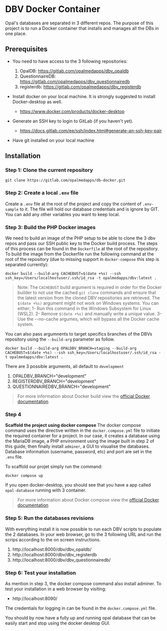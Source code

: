 # DBV Docker Container

Opal's databases are separated in 3 different repos. The purpose of this project is to run a Docker container that installs and manages all the DBs in one place.

## Prerequisites

- You need to have access to the 3 following repositories:
    1. OpalDB: https://gitlab.com/opalmedapps/dbv_opaldb
    2. QuestionnaireDB: https://gitlab.com/opalmedapps/dbv_questionnairedb
    3. registerdb: https://gitlab.com/opalmedapps/dbv_registerdb

- Install docker on your local machine. It is strongly suggested to install Docker-desktop as well.
    - https://www.docker.com/products/docker-desktop

- Generate an SSH key to login to GitLab (if you haven't yet).
    - https://docs.gitlab.com/ee/ssh/index.html#generate-an-ssh-key-pair

- Have git installed on your local machine

## Installation

### Step 1: Clone the current repository

```shell
git clone https://gitlab.com/opalmedapps/db-docker.git
```

### Step 2: Create a local `.env` file

Create a `.env` file at the root of the project and copy the content of `.env-sample` to it. The file will hold our database credentials and is ignore by GIT. You can add any other variables you want to keep local.

### Step 3: Build the PHP Docker images

We need to build an image of the PHP setup to be able to clone the 3 dbv repos and pass our SSH public key to the Docker build process. The steps of this process can be found in the `Dockerfile` at the root of the repository. To build the image from the Dockerfile run the following command at the root of the repository (due to missing support in `docker-compose` this step is separated currently):

```shell
docker build --build-arg CACHEBUST=$(date +%s) --ssh ssh_key=/Users/localhostuser/.ssh/id_rsa -t opalmedapps/dbv:latest .
```

> Note: The `CACHEBUST` build argument is required in order for the Docker builder to not use the cached `git clone` commands and ensure that the latest version from the cloned DBV repositories are retrieved.
> The `$(date +%s)` argument might not work on Windows systems. You can either;
> 1- Run this command in the Windows Subsystem for Linux (WSL2).
> 2- Remove `$(date +%s)` and manually write a unique value.
> 3- Use the --no-cache argumes, which will bypass all the Docker cache system.

You can also pass argumnents to target specifics branches of the DBVs repository using the `--build-arg` parameter as follow.

```shell
docker build --build-arg OPALDBV_BRANCH=staging --build-arg CACHEBUST=$(date +%s) --ssh ssh_key=/Users/localhostuser/.ssh/id_rsa -t opalmedapps/dbv:latest .
```

There are 3 possible arguments, all default to `development`

1. OPALDBV_BRANCH="development"
2. REGISTERDBV_BRANCH="development"
3. QUESTIONNAIREDBV_BRANCH="development"

> For more information about Docker build view the [official Docker documentation](https://docs.docker.com/engine/reference/commandline/build/)

### Step 4

**Scaffold the project using docker compose**
The docker compose command uses the directive written in the `docker.compose.yml` file to initiate the required container for a project. In our case, it creates a database using the MariaDB image, a PHP environment using the image built in step 2 of this guide, then finally install `adminer`, a GUI to visualise the databases. Database information (username, password, etc) and port are set in the `.env` file.

To scaffold our projet simply run the command:

```shell
docker compose up
```

If you open docker-desktop, you should see that you have a app called `opal-database` running with 3 container.
> For more information about Docker compose view the [official Docker documentation](https://docs.docker.com/compose/)

### Step 5: Run the databases revisions

With everything install it is now possible to run each DBV scripts to populate the 2 databases. In your web browser, go to the 3 following URL and run the scrips according to the on screen instructions.

1. http://localhost:8000/dbv/dbv_opaldb/
2. http://localhost:8000/dbv/dbv_registerdb
3. http://localhost:8000/dbv/dbv_questionnairedb/

### Step 6: Test your installation

As mention in step 3, the docker compose command also install adminer. To test your installation in a web browser by visiting:

- http://localhost:8090/

The credentials for logging in can be found in the `docker.compose.yml` file.

You should by now have a fully up and running opal database that can be easily start and stop using the docker desktop GUI.
